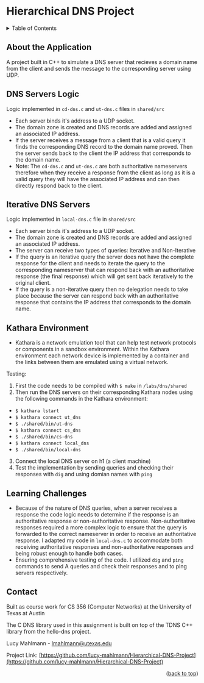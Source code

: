 # Hierarchical DNS Project

<!-- TABLE OF CONTENTS -->
<details>
  <summary>Table of Contents</summary>
  <ol>
    <li><a href="#about-the-application">About the Application</a></li>
    <li><a href="#DNS-servers-logic">DNS Servers Logic</a></li>
    <li><a href="#iterative-DNS-servers">Iterative DNS Servers</a></li>
    <li><a href="#kathara-environment">Kathara Environment</a></li>
    <li><a href="#learning-challenges">Learning Challenges</a></li>
    <li><a href="#contact">Contact</a></li>
  </ol>
</details>

<!-- ABOUT THE APPLICATION -->
## About the Application

A project built in C++ to simulate a DNS server that recieves a domain name from the client and sends the message 
to the corresponding server using UDP. 


<!-- DNS SERVERS LOGIC -->
## DNS Servers Logic
Logic implemented in ```cd-dns.c``` and ```ut-dns.c``` files in ```shared/src```
- Each server binds it's address to a UDP socket.
- The domain zone is created and DNS records are added and assigned an associated IP address.
- If the server receives a message from a client that is a valid query it finds the corresponding DNS record to the domain name proved. Then the server sends back to the client the IP address that corresponds to the domain name.
- Note: The ```cd-dns.c``` and ```ut-dns.c``` are both authoritative nameservers therefore when they receive a response from the client as long as it is a valid query they will have the associated IP address and can then directly respond back to the client.


<!-- ITERATIVE DNS SERVERS -->
## Iterative DNS Servers
Logic implemented in ```local-dns.c``` file in ```shared/src```
- Each server binds it's address to a UDP socket.
- The domain zone is created and DNS records are added and assigned an associated IP address.
- The server can receive two types of queries: Iterative and Non-Iterative
- If the query is an iterative query the server does not have the complete response for the client and needs to iterate the query to the corresponding nameserver that can respond back with an authoritative response (the final response) which will get sent back iteratively to the original client.
- If the query is a non-iterative query then no delegation needs to take place because the server can respond back with an authoritative response that contains the IP address that corresponds to the domain name.



<!-- KATHARA ENVIRONMENT -->
## Kathara Environment 
* Kathara is a network emulation tool that can help test network protocols or components in a sandbox environment. Within the Kathara environment each network device is implemented by a container and the links between them are emulated using a virtual network.

Testing:
1. First the code needs to be compiled with ```$ make``` in ```/labs/dns/shared```
2. Then run the DNS servers on their corresponding Kathara nodes using the following commands in the Kathara environment:
  * ```$ kathara lstart```
  * ```$ kathara connect ut_dns```
  * ```$ ./shared/bin/ut-dns```
  * ```$ kathara connect cs_dns```
  * ```$ ./shared/bin/cs-dns```
  * ```$ kathara connect local_dns```
  * ```$ ./shared/bin/local-dns```
3. Connect the local DNS server on h1 (a client machine)
4. Test the implementation by sending queries and checking their responses with ```dig``` and using domian names with ```ping``` 

<!-- LEARNING CHALLENGES -->
## Learning Challenges
- Because of the nature of DNS queries, when a server receives a response the code logic needs to determine if the response is an authoritative response or non-authoritative response. Non-authoritative responses required a more complex logic to ensure that the query is forwarded to the correct nameserver in order to receive an authoritative response. I adapted my code in ```local-dns.c``` to accommodate both receiving authoritative responses and non-authoritative responses and being robust enough to handle both cases.
- Ensuring comprehensive testing of the code. I utilized ```dig``` and ```ping``` commands to send A queries and check their responses and to ping servers respectively.


<!-- CONTACT -->
## Contact
Built as course work for CS 356 (Computer Networks) at the University of Texas at Austin

The C DNS library used in this assignment is built on top of the TDNS C++ library from the hello-dns project.

Lucy Mahlmann - lmahlmann@utexas.edu

Project Link: [https://github.com/lucy-mahlmann/Hierarchical-DNS-Project](https://github.com/lucy-mahlmann/Hierarchical-DNS-Project)

<p align="right">(<a href="#readme-top">back to top</a>)</p>


